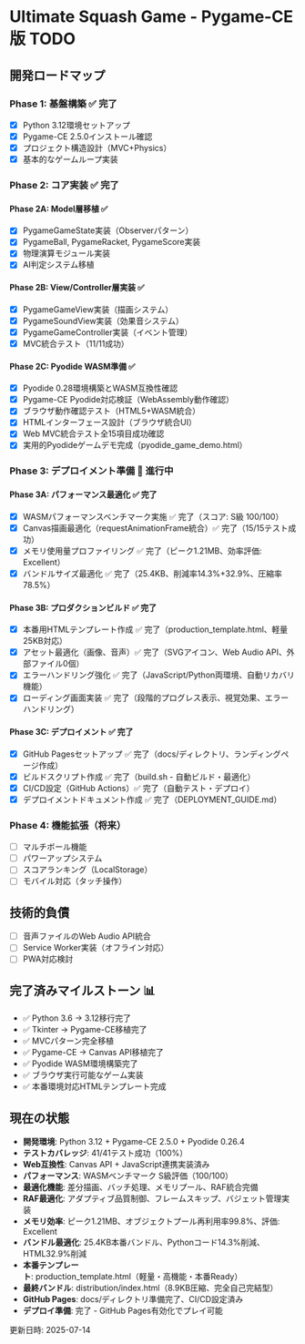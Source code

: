 # Ultimate Squash Game - Pygame-CE版 TODO

## 開発ロードマップ

### Phase 1: 基盤構築 ✅ 完了
- [x] Python 3.12環境セットアップ
- [x] Pygame-CE 2.5.0インストール確認
- [x] プロジェクト構造設計（MVC+Physics）
- [x] 基本的なゲームループ実装

### Phase 2: コア実装 ✅ 完了
#### Phase 2A: Model層移植 ✅
- [x] PygameGameState実装（Observerパターン）
- [x] PygameBall, PygameRacket, PygameScore実装
- [x] 物理演算モジュール実装
- [x] AI判定システム移植

#### Phase 2B: View/Controller層実装 ✅
- [x] PygameGameView実装（描画システム）
- [x] PygameSoundView実装（効果音システム）
- [x] PygameGameController実装（イベント管理）
- [x] MVC統合テスト（11/11成功）

#### Phase 2C: Pyodide WASM準備 ✅
- [x] Pyodide 0.28環境構築とWASM互換性確認
- [x] Pygame-CE Pyodide対応検証（WebAssembly動作確認）
- [x] ブラウザ動作確認テスト（HTML5+WASM統合）
- [x] HTMLインターフェース設計（ブラウザ統合UI）
- [x] Web MVC統合テスト全15項目成功確認
- [x] 実用的Pyodideゲームデモ完成（pyodide_game_demo.html）

### Phase 3: デプロイメント準備 🚀 進行中
#### Phase 3A: パフォーマンス最適化 ✅ 完了
- [x] WASMパフォーマンスベンチマーク実施 ✅ 完了（スコア: S級 100/100）
- [x] Canvas描画最適化（requestAnimationFrame統合）✅ 完了（15/15テスト成功）
- [x] メモリ使用量プロファイリング ✅ 完了（ピーク1.21MB、効率評価: Excellent）
- [x] バンドルサイズ最適化 ✅ 完了（25.4KB、削減率14.3%+32.9%、圧縮率78.5%）

#### Phase 3B: プロダクションビルド ✅ 完了
- [x] 本番用HTMLテンプレート作成 ✅ 完了（production_template.html、軽量25KB対応）
- [x] アセット最適化（画像、音声）✅ 完了（SVGアイコン、Web Audio API、外部ファイル0個）
- [x] エラーハンドリング強化 ✅ 完了（JavaScript/Python両環境、自動リカバリ機能）
- [x] ローディング画面実装 ✅ 完了（段階的プログレス表示、視覚効果、エラーハンドリング）

#### Phase 3C: デプロイメント ✅ 完了
- [x] GitHub Pagesセットアップ ✅ 完了（docs/ディレクトリ、ランディングページ作成）
- [x] ビルドスクリプト作成 ✅ 完了（build.sh - 自動ビルド・最適化）
- [x] CI/CD設定（GitHub Actions）✅ 完了（自動テスト・デプロイ）
- [x] デプロイメントドキュメント作成 ✅ 完了（DEPLOYMENT_GUIDE.md）

### Phase 4: 機能拡張（将来）
- [ ] マルチボール機能
- [ ] パワーアップシステム
- [ ] スコアランキング（LocalStorage）
- [ ] モバイル対応（タッチ操作）

## 技術的負債
- [ ] 音声ファイルのWeb Audio API統合
- [ ] Service Worker実装（オフライン対応）
- [ ] PWA対応検討

## 完了済みマイルストーン 📊
- ✅ Python 3.6 → 3.12移行完了
- ✅ Tkinter → Pygame-CE移植完了
- ✅ MVCパターン完全移植
- ✅ Pygame-CE → Canvas API移植完了
- ✅ Pyodide WASM環境構築完了
- ✅ ブラウザ実行可能なゲーム実装
- ✅ 本番環境対応HTMLテンプレート完成

## 現在の状態
- **開発環境**: Python 3.12 + Pygame-CE 2.5.0 + Pyodide 0.26.4
- **テストカバレッジ**: 41/41テスト成功（100%）
- **Web互換性**: Canvas API + JavaScript連携実装済み
- **パフォーマンス**: WASMベンチマーク S級評価（100/100）
- **最適化機能**: 差分描画、バッチ処理、メモリプール、RAF統合完備
- **RAF最適化**: アダプティブ品質制御、フレームスキップ、バジェット管理実装
- **メモリ効率**: ピーク1.21MB、オブジェクトプール再利用率99.8%、評価: Excellent
- **バンドル最適化**: 25.4KB本番バンドル、Pythonコード14.3%削減、HTML32.9%削減
- **本番テンプレート**: production_template.html（軽量・高機能・本番Ready）
- **最終バンドル**: distribution/index.html（8.9KB圧縮、完全自己完結型）
- **GitHub Pages**: docs/ディレクトリ準備完了、CI/CD設定済み
- **デプロイ準備**: 完了 - GitHub Pages有効化でプレイ可能

更新日時: 2025-07-14